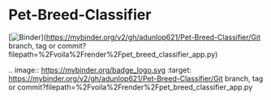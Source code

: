 # Pet-Breed-Classifier
[![Binder](https://mybinder.org/badge_logo.svg)](https://mybinder.org/v2/gh/adunlop621/Pet-Breed-Classifier/Git branch, tag or commit?filepath=%2Fvoila%2Frender%2Fpet_breed_classifier_app.py)

.. image:: https://mybinder.org/badge_logo.svg
 :target: https://mybinder.org/v2/gh/adunlop621/Pet-Breed-Classifier/Git branch, tag or commit?filepath=%2Fvoila%2Frender%2Fpet_breed_classifier_app.py

